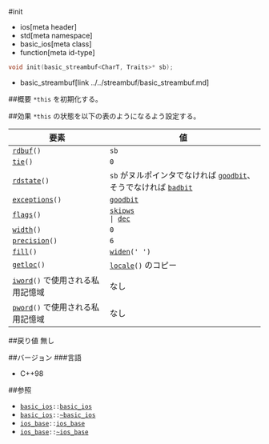 #init
* ios[meta header]
* std[meta namespace]
* basic_ios[meta class]
* function[meta id-type]

```cpp
void init(basic_streambuf<CharT, Traits>* sb);
```
* basic_streambuf[link ../../streambuf/basic_streambuf.md]


##概要
`*this` を初期化する。


##効果
`*this` の状態を以下の表のようになるよう設定する。

| 要素 | 値 |
|------|----|
| [`rdbuf`](rdbuf.md)`()` | `sb` |
| [`tie`](tie.md)`()` | `0` |
| [`rdstate`](rdstate.md)`()` | `sb` がヌルポインタでなければ [`goodbit`](../ios_base/type-iostate.md)、そうでなければ [`badbit`](../ios_base/type-iostate.md) |
| [`exceptions`](exceptions.md)`()` | [`goodbit`](../ios_base/type-iostate.md) |
| [`flags`](../ios_base/flags.md)`()` | [`skipws`](../ios_base/type-fmtflags.md)<code> &#x7c; </code>[`dec`](../ios_base/type-fmtflags.md) |
| [`width`](../ios_base/width.md)`()` | `0` |
| [`precision`](../ios_base/precision.md)`()` | `6` |
| [`fill`](fill.md)`()` | [`widen`](widen.md)`(' ')` |
| [`getloc`](../ios_base/getloc.md)`()` | [`locale`](../../locale/locale/op_constructor.md)`()` のコピー |
| [`iword`](../ios_base/iword.md)`()` で使用される私用記憶域 | なし |
| [`pword`](../ios_base/pword.md)`()` で使用される私用記憶域 | なし |


##戻り値
無し


##バージョン
###言語
- C++98


##参照
- [`basic_ios`](../basic_ios.md)`::`[`basic_ios`](op_constructor.md.nolink)
- [`basic_ios`](../basic_ios.md)`::`[`~basic_ios`](op_destructor.md.nolink)
- [`ios_base`](../ios_base.md)`::`[`ios_base`](../ios_base/op_constructor.md)
- [`ios_base`](../ios_base.md)`::`[`~ios_base`](../ios_base/op_destructor.md)
